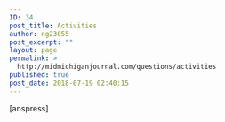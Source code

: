 ```yaml
---
ID: 34
post_title: Activities
author: ng23055
post_excerpt: ""
layout: page
permalink: >
  http://midmichiganjournal.com/questions/activities
published: true
post_date: 2018-07-19 02:40:15
---
```

[anspress]